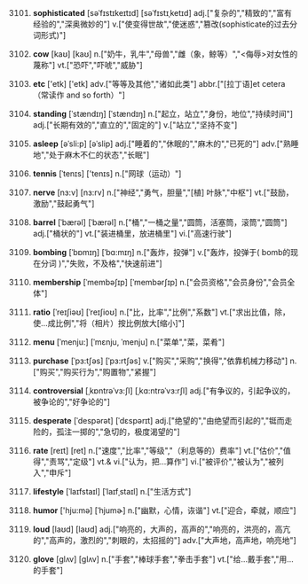 3101. **sophisticated**
[səˈfɪstɪkeɪtɪd]  [səˈfɪstɪˌketɪd]
adj.["复杂的","精致的","富有经验的","深奥微妙的"]  v.["使变得世故","使迷惑","篡改(sophisticate的过去分词形式)"]  

3102. **cow**
[kaʊ]  [kaʊ]
n.["奶牛，乳牛","母兽","雌（象，鲸等）","<侮辱>对女性的蔑称"]  vt.["恐吓","吓唬","威胁"]  

3103. **etc**
['etk]  ['etk]
adv.["等等及其他","诸如此类"]  abbr.["[拉丁语]et cetera（常读作 and so forth）"]  

3104. **standing**
[ˈstændɪŋ]  [ˈstændɪŋ]
n.["起立，站立","身份，地位","持续时间"]  adj.["长期有效的","直立的","固定的"]  v.["站立","坚持不变"]  

3105. **asleep**
[əˈsli:p]  [əˈslip]
adj.["睡着的","休眠的","麻木的","已死的"]  adv.["熟睡地","处于麻木不仁的状态","长眠"]  

3106. **tennis**
[ˈtenɪs]  ['tenɪs]
n.["网球（运动）"]  

3107. **nerve**
[nɜ:v]  [nɜ:rv]
n.["神经","勇气，胆量","[植] 叶脉","中枢"]  vt.["鼓励，激励","鼓起勇气"]  

3108. **barrel**
[ˈbærəl]  [ˈbærəl]
n.["桶","一桶之量","圆筒，活塞筒，滚筒","圆筒"]  adj.["桶状的"]  vt.["装进桶里，放进桶里"]  vi.["高速行驶"]  

3109. **bombing**
[ˈbɒmɪŋ]  [ˈbɑ:mɪŋ]
n.["轰炸，投弹"]  v.["轰炸，投弹于( bomb的现在分词 )","失败，不及格","快速前进"]  

3110. **membership**
[ˈmembəʃɪp]  [ˈmembərʃɪp]
n.["会员资格","会员身份","会员全体"]  

3111. **ratio**
[ˈreɪʃiəʊ]  [ˈreɪʃioʊ]
n.["比，比率","比例","系数"]  vt.["求出比值，除，使…成比例","将（相片）按比例放大[缩小]"]  

3112. **menu**
[ˈmenju:]  [ˈmɛnju, ˈmenju]
n.["菜单","菜，菜肴"]  

3113. **purchase**
[ˈpɜ:tʃəs]  [ˈpɜ:rtʃəs]
v.["购买","采购","换得","依靠机械力移动"]  n.["购买","购买行为","购置物","紧握"]  

3114. **controversial**
[ˌkɒntrəˈvɜ:ʃl]  [ˌkɑ:ntrəˈvɜ:rʃl]
adj.["有争议的，引起争议的，被争论的","好争论的"]  

3115. **desperate**
[ˈdespərət]  [ˈdɛspərɪt]
adj.["绝望的","由绝望而引起的","铤而走险的，孤注一掷的","急切的，极度渴望的"]  

3116. **rate**
[reɪt]  [ret]
n.["速度","比率","等级","（利息等的）费率"]  vt.["估价","值得","责骂","定级"]  vt.& vi.["认为，把…算作"]  vi.["被评价","被认为","被列入","申斥"]  

3117. **lifestyle**
[ˈlaɪfstaɪl]  [ˈlaɪfˌstaɪl]
n.["生活方式"]  

3118. **humor**
['hju:mə]  [ˈhjumɚ]
n.["幽默，心情，诙谐"]  vt.["迎合，牵就，顺应"]  

3119. **loud**
[laʊd]  [laʊd]
adj.["响亮的，大声的，高声的","响亮的，洪亮的，高亢的","高声的，激烈的","刺眼的，太招摇的"]  adv.["大声地，高声地，响亮地"]  

3120. **glove**
[glʌv]  [ɡlʌv]
n.["手套","棒球手套","拳击手套"]  vt.["给…戴手套","用…的手套"]  

